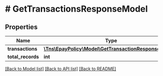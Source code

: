 # # GetTransactionsResponseModel

## Properties

Name | Type | Description | Notes
------------ | ------------- | ------------- | -------------
**transactions** | [**\Tns\\EpayPolicy\Model\GetTransactionResponseModel[]**](GetTransactionResponseModel.md) |  | [optional]
**total_records** | **int** |  | [optional]

[[Back to Model list]](../../README.md#models) [[Back to API list]](../../README.md#endpoints) [[Back to README]](../../README.md)
